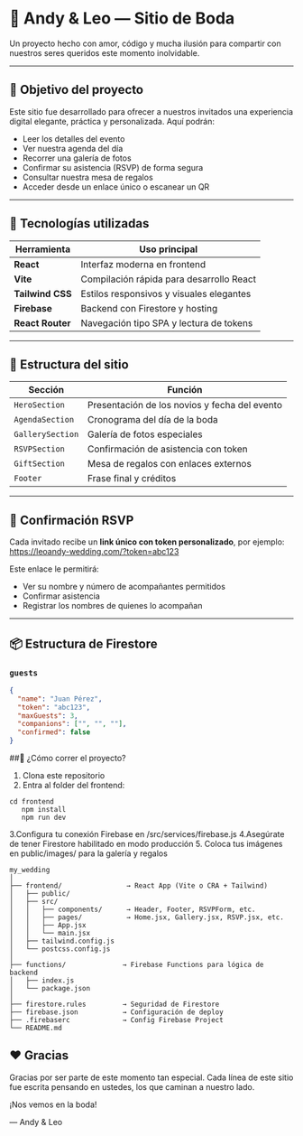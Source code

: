 # 💍 Andy & Leo — Sitio de Boda

Un proyecto hecho con amor, código y mucha ilusión para compartir con nuestros seres queridos este momento inolvidable.

---

## 🎯 Objetivo del proyecto

Este sitio fue desarrollado para ofrecer a nuestros invitados una experiencia digital elegante, práctica y personalizada. Aquí podrán:

- Leer los detalles del evento
- Ver nuestra agenda del día
- Recorrer una galería de fotos
- Confirmar su asistencia (RSVP) de forma segura
- Consultar nuestra mesa de regalos
- Acceder desde un enlace único o escanear un QR

---

## 🧰 Tecnologías utilizadas

| Herramienta      | Uso principal                              |
|------------------|---------------------------------------------|
| **React**        | Interfaz moderna en frontend                |
| **Vite**         | Compilación rápida para desarrollo React    |
| **Tailwind CSS** | Estilos responsivos y visuales elegantes    |
| **Firebase**     | Backend con Firestore y hosting             |
| **React Router** | Navegación tipo SPA y lectura de tokens     |

---

## 🧱 Estructura del sitio

| Sección            | Función                                         |
|--------------------|--------------------------------------------------|
| `HeroSection`      | Presentación de los novios y fecha del evento    |
| `AgendaSection`    | Cronograma del día de la boda                    |
| `GallerySection`   | Galería de fotos especiales                      |
| `RSVPSection`      | Confirmación de asistencia con token             |
| `GiftSection`      | Mesa de regalos con enlaces externos             |
| `Footer`           | Frase final y créditos                           |

---

## 🔐 Confirmación RSVP

Cada invitado recibe un **link único con token personalizado**, por ejemplo:
https://leoandy-wedding.com/?token=abc123

Este enlace le permitirá:

- Ver su nombre y número de acompañantes permitidos
- Confirmar asistencia
- Registrar los nombres de quienes lo acompañan

---

## 📦 Estructura de Firestore

### `guests`
```json
{
  "name": "Juan Pérez",
  "token": "abc123",
  "maxGuests": 3,
  "companions": ["", "", ""],
  "confirmed": false
}

```

##🚀 ¿Cómo correr el proyecto?
1. Clona este repositorio
2. Entra al folder del frontend:
 ```
cd frontend
    npm install
    npm run dev
```
3.Configura tu conexión Firebase en /src/services/firebase.js
4.Asegúrate de tener Firestore habilitado en modo producción
5. Coloca tus imágenes en public/images/ para la galería y regalos

```
my_wedding
│
├── frontend/                → React App (Vite o CRA + Tailwind)
│   ├── public/
│   ├── src/
│   │   ├── components/      → Header, Footer, RSVPForm, etc.
│   │   ├── pages/           → Home.jsx, Gallery.jsx, RSVP.jsx, etc.
│   │   ├── App.jsx
│   │   └── main.jsx
│   ├── tailwind.config.js
│   └── postcss.config.js
│
├── functions/              → Firebase Functions para lógica de backend
│   ├── index.js
│   └── package.json
│
├── firestore.rules         → Seguridad de Firestore
├── firebase.json           → Configuración de deploy
├── .firebaserc             → Config Firebase Project
└── README.md
```

## ❤️ Gracias
Gracias por ser parte de este momento tan especial.
Cada línea de este sitio fue escrita pensando en ustedes, los que caminan a nuestro lado.

¡Nos vemos en la boda!

— Andy & Leo
